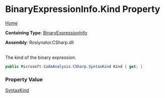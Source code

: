 # BinaryExpressionInfo\.Kind Property

[Home](../../../../../README.md)

**Containing Type**: [BinaryExpressionInfo](../README.md)

**Assembly**: Roslynator\.CSharp\.dll

\
The kind of the binary expression\.

```csharp
public Microsoft.CodeAnalysis.CSharp.SyntaxKind Kind { get; }
```

### Property Value

[SyntaxKind](https://docs.microsoft.com/en-us/dotnet/api/microsoft.codeanalysis.csharp.syntaxkind)

